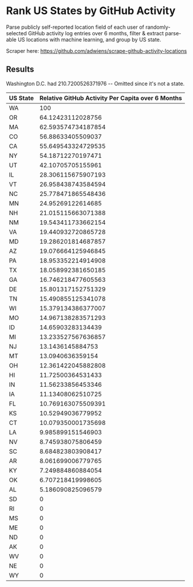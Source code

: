 # Rank US States by GitHub Activity
Parse publicly self-reported location field of each user of randomly-selected GitHub activity log entries over 6 months, filter &amp; extract parse-able US locations with machine learning, and group by US state.

Scraper here: https://github.com/adwiens/scrape-github-activity-locations

## Results

Washington D.C. had 210.7200526371976 -- Omitted since it's not a state.

US State|Relative GitHub Activity Per Capita over 6 Months
--|--
WA|100
OR|64.12423112028756
MA|62.593574734187854
CO|56.88633405509037
CA|55.649543324729535
NY|54.18712270197471
UT|42.10705705155961
IL|28.306115675907193
VT|26.958438743584594
NC|25.778471865548436
MN|24.95269122614685
NH|21.015115663071388
NM|19.543411733662154
VA|19.440932720865728
MD|19.286201814687857
AZ|19.076664125946845
PA|18.953352214914908
TX|18.058992381650185
GA|16.746218477605563
DE|15.801317152751329
TN|15.490855125341078
WI|15.379134386377007
MO|14.967138283571293
ID|14.65903283134439
MI|13.233527567636857
NJ|13.1436145884753
MT|13.0940636359154
OH|12.361422045882808
HI|11.72500364531433
IN|11.56233856453346
IA|11.13408062510725
FL|10.769163075509391
KS|10.52949036779952
CT|10.079350001735698
LA|9.985899151546903
NV|8.745938075806459
SC|8.684823803908417
AR|8.061699006779765
KY|7.249884860884054
OK|6.707218419998605
AL|5.186090825096579
SD|0
RI|0
MS|0
ME|0
ND|0
AK|0
WV|0
NE|0
WY|0
